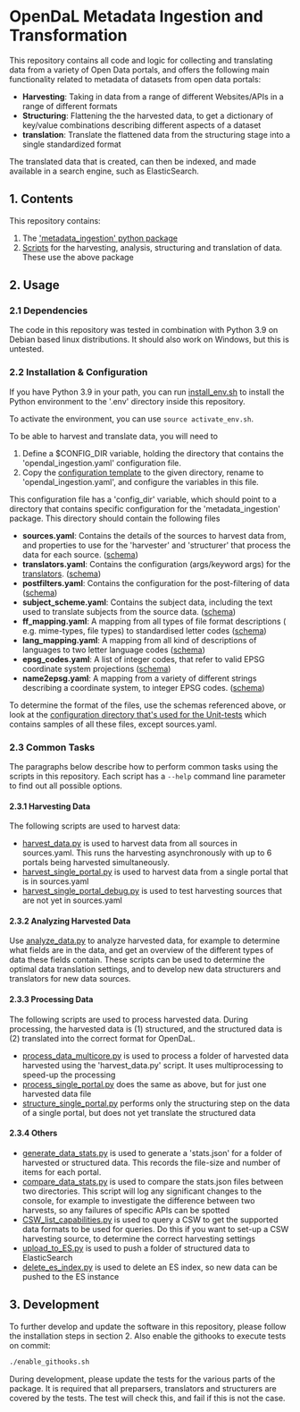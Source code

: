 # OpenDaL Metadata Ingestion and Transformation
This repository contains all code and logic for collecting and translating data
from a variety of Open Data portals, and offers the following main functionality
related to metadata of datasets from open data portals:

* **Harvesting**: Taking in data from a range of different Websites/APIs in a
  range of different formats
* **Structuring**: Flattening the the harvested data, to get a dictionary of
  key/value combinations describing different aspects of a dataset
* **translation**: Translate the flattened data from the structuring stage into
  a single standardized format

The translated data that is created, can then be indexed, and made available in
a search engine, such as ElasticSearch.

## 1. Contents
This repository contains:

1. The ['metadata_ingestion' python package](packages/metadata_ingestion/)
2. [Scripts](scripts/) for the harvesting, analysis, structuring and
   translation of data. These use the above package

## 2. Usage

### 2.1 Dependencies
The code in this repository was tested in combination with Python 3.9 on
Debian based linux distributions. It should also work on Windows, but this is
untested.

### 2.2 Installation & Configuration
If you have Python 3.9 in your path, you can run [install_env.sh](install_env.sh)
to install the Python environment to the '.env' directory inside this
repository.

To activate the environment, you can use `source activate_env.sh`.

To be able to harvest and translate data, you will need to
1. Define a $CONFIG_DIR variable, holding the directory that contains the
   'opendal_ingestion.yaml' configuration file.
2. Copy the [configuration template](config/opendal_ingestion.TEMPLATE.yaml) to
   the given directory, rename to 'opendal_ingestion.yaml', and configure the
   variables in this file.

This configuration file has a 'config_dir' variable, which should point to a
directory that contains specific configuration for the 'metadata_ingestion'
package. This directory should contain the following files

* **sources.yaml**: Contains the details of the sources to harvest data from,
  and properties to use for the 'harvester' and 'structurer' that process the
  data for each source. ([schema](config/schemas/sources.yaml))
* **translators.yaml**: Contains the configuration
  (args/keyword args) for the [translators](packages/metadata_ingestion/metadata_ingestion/translators.py). ([schema](config/schemas/translators.yaml))
* **postfilters.yaml**: Contains the configuration for the post-filtering of
  data ([schema](config/schemas/postfilters.yaml))
* **subject_scheme.yaml**: Contains the subject data, including the text used
  to translate subjects from the source data. ([schema](config/schemas/subject_scheme.yaml))
* **ff_mapping.yaml**: A mapping from all types of file format descriptions (
  e.g. mime-types, file types) to standardised letter codes ([schema](config/schemas/ff_mapping.yaml))
* **lang_mapping.yaml**: A mapping from all kind of descriptions of languages
  to two letter language codes ([schema](config/schemas/lang_mapping.yaml))
* **epsg_codes.yaml**: A list of integer codes, that refer to valid EPSG
  coordinate system projections ([schema](config/schemas/epsg_codes.yaml))
* **name2epsg.yaml**: A mapping from a variety of different strings
  describing a coordinate system, to integer EPSG codes.
  ([schema](config/schemas/name2epsg.yaml))

To determine the format of the files, use the schemas referenced above, or
look at the [configuration directory that's used for the Unit-tests](tests/data/configs/)
which contains samples of all these files, except sources.yaml.

### 2.3 Common Tasks
The paragraphs below describe how to perform common tasks using the scripts in
this repository. Each script has a `--help` command line parameter to find out
all possible options.

#### 2.3.1 Harvesting Data
The following scripts are used to harvest data:

* [harvest_data.py](scripts/harvest_data.py) is used to harvest data from all
  sources in sources.yaml. This runs the harvesting asynchronously with up to
  6 portals being harvested simultaneously.
* [harvest_single_portal.py](scripts/harvest_single_portal.py) is used to
  harvest data from a single portal that is in sources.yaml
* [harvest_single_portal_debug.py](scripts/harvest_single_portal_debug.py) is
  used to test harvesting sources that are not yet in sources.yaml

#### 2.3.2 Analyzing Harvested Data
Use [analyze_data.py](scripts/analyze_data.py) to analyze harvested data, for
example to determine what fields are in the data, and get an overview of the
different types of data these fields contain. These scripts can be used to
determine the optimal data translation settings, and to develop new data
structurers and translators for new data sources.

#### 2.3.3 Processing Data
The following scripts are used to process harvested data. During processing,
the harvested data is (1) structured, and the structured data is (2)
translated into the correct format for OpenDaL.

* [process_data_multicore.py](scripts/process_data_multicore.py) is used to
  process a folder of harvested data harvested using the 'harvest_data.py'
  script. It uses multiprocessing to speed-up the processing
* [process_single_portal.py](scripts/process_single_portal.py) does the same as
  above, but for just one harvested data file
* [structure_single_portal.py](scripts/structure_single_portal.py) performs
  only the structuring step on the data of a single portal, but does not yet
  translate the structured data

#### 2.3.4 Others
* [generate_data_stats.py](scripts/generate_data_stats.py) is used to generate
  a 'stats.json' for a folder of harvested or structured data. This records the
  file-size and number of items for each portal.
* [compare_data_stats.py](scripts/compare_data_stats.py) is used to compare the
  stats.json files between two directories. This script will log any
  significant changes to the console, for example to investigate the difference
  between two harvests, so any failures of specific APIs can be spotted
* [CSW_list_capabilities.py](scripts/CSW_list_capabilities.py) is used to query
  a CSW to get the supported data formats to be used for queries. Do this if
  you want to set-up a CSW harvesting source, to determine the correct
  harvesting settings
* [upload_to_ES.py](scripts/upload_to_ES.py) is used to push a folder of
  structured data to ElasticSearch
* [delete_es_index.py](scripts/delete_es_index.py) is used to delete an ES
  index, so new data can be pushed to the ES instance

## 3. Development
To further develop and update the software in this repository, please follow
the installation steps in section 2. Also enable the githooks to execute tests
on commit:
```bash
./enable_githooks.sh
```

During development, please update the tests for the various parts of the
package. It is required that all preparsers, translators and structurers are
covered by the tests. The test will check this, and fail if this is not the
case.